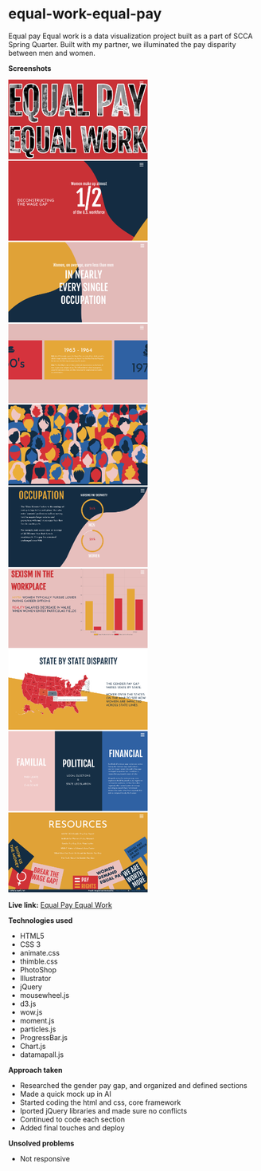 # equal-work-equal-pay
Equal pay Equal work is a data visualization project built as a part of SCCA Spring Quarter. Built with my partner, we illuminated the pay disparity between men and women.

**Screenshots**

<img src="images/title.png" width="280" alt="title page">
<img src="images/title1.png" width="280" alt="1/2">
<img src="images/title2.png" width="280" alt="title continued">
<img src="images/5.png" width="280" alt="history section">
<img src="images/6.png" width="280" alt="gif asset">
<img src="images/7.png" width="280" alt="Glass elevator">
<img src="images/8.png" width="280" alt="sexism in work place">
<img src="images/9.png" width="280" alt="state map">
<img src="images/10.png" width="280" alt="solutions">
<img src="images/11.png" width="280" alt="research">

**Live link:**
<a href="https://aheitzen.github.io/equal-work-equal-pay/" target="blank">Equal Pay Equal Work</a>

**Technologies used**
* HTML5
* CSS 3
* animate.css
* thimble.css
* PhotoShop
* Illustrator
* jQuery
* mousewheel.js
* d3.js
* wow.js
* moment.js
* particles.js
* ProgressBar.js
* Chart.js
* datamapall.js

**Approach taken**
* Researched the gender pay gap, and organized and defined sections
* Made a quick mock up in AI
* Started coding the html and css, core framework
* Iported jQuery libraries and made sure no conflicts 
* Continued to code each section
* Added final touches and deploy

**Unsolved problems** 
* Not responsive 







